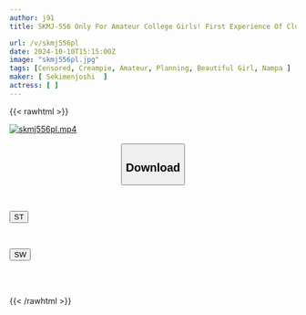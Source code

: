 ```yaml
---
author: j91
title: SKMJ-556 Only For Amateur College Girls! First Experience Of Close Contact Mixed Bathing In A Small Bath! A Glimpse Of Her Perky Ass At Zero Distance! Her Boobs Are Exposed! The Innocent Girl Is So Embarrassed That She Blushes And Cries! She Licks The Water Droplets Off Her Whole Body And Has Raw Creampie Sex! 2

url: /v/skmj556pl
date: 2024-10-10T15:15:00Z
image: "skmj556pl.jpg"
tags: [Censored, Creampie, Amateur, Planning, Beautiful Girl, Nampa	]
maker: [ Sekimenjoshi  ]
actress: [ ]
---
```



{{< rawhtml >}}

<div class="video" data-videoid="XwVVwMxJ9BIPPw">
    <a href="javascript:;">
        <img src="/v/skmj556pl/skmj556pl.jpg" width="WIDTH" height="HEIGHT" alt="skmj556pl.mp4" loading="lazy">
    </a>
</div>

<script type="text/javascript" src="https://j91.asia/asset/on-demand-st.js"></script>

<br>
  <link rel="stylesheet" href="https://j91.asia/asset/bs5.css">
  
  <center>
  <button class="btn btn-primary" type="button" data-bs-toggle="collapse" data-bs-target=".multi-collapse" aria-expanded="false" aria-controls="multiCollapseExample1 multiCollapseExample2"><h2>Download</h2></button></center>
</p>
<div class="row">
  <div class="col">
    <div class="collapse multi-collapse" id="multiCollapseExample1">
      <div class="card card-body">
	      	      <br>
<div class="buttons">  
<p><a href="/v/skmj556pl/st.html" target="_blank"><button class="btn-hover color-3"><i class="fa fa-download"></i> ST</button></a></p></div>
    </div>
  </div>
</div>
  <div class="col">
    <div class="collapse multi-collapse" id="multiCollapseExample2">
      <div class="card card-body">
	      <br>
<div class="buttons">
<p><a href="/v/skmj556pl/sw.html" target="_blank"><button class="btn-hover color-2"><i class="fa fa-download"></i> SW</button></a></p></div>
<br><br>
      </div>
    </div>
  </div>
</div>

{{< /rawhtml >}}